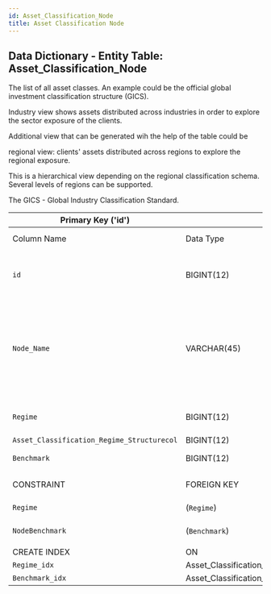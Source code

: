 ```yaml
---
id: Asset_Classification_Node
title: Asset Classification Node
---
```


## Data Dictionary - Entity Table: Asset_Classification_Node

The list of all asset classes.  An example could be the official global investment classification structure (GICS).					

Industry view shows assets distributed across industries in order to explore the sector exposure of the clients.					

Additional view that can be generated wih the help of the table could be 

regional view: clients' assets distributed across regions to explore the regional exposure. 

This is a hierarchical view depending on the regional classification schema. Several levels of regions can be supported.									

The GICS - Global Industry Classification Standard.  
 

| Primary Key ('id')||ENGINE = InnoDB|||
|---|---|---|---|---|
| Column Name| Data Type|PK Primary Key, NN-Not Null, Null|Example|Comment|
||
|`id`|BIGINT(12)|PK, NN|1|PrimaryKey-ID, Not Null (auto creates)|
|`Node_Name`|VARCHAR(45)|NULL|Mid-cap equity|Asset class names i.e: Automotive, Mid-cap equity, Govn't bonds developed countries, Commodities, Energy|
|`Regime`|BIGINT(12)|NULL|3|Type of classification id|
|`Asset_Classification_Regime_Structurecol`|BIGINT(12)|NULL|||
|`Benchmark`|BIGINT(12)|NULL|1|Asset class benchmark|
||
|CONSTRAINT|FOREIGN KEY|REFERENCES|ON DELETE|ON UPDATE||
| `Regime`|(`Regime`)|Asset_Classification_Regime (`id`)|NO ACTION| NO ACTION||
| `NodeBenchmark`|(`Benchmark`)|`Benchmark` (`id`)|NO ACTION| NO ACTION||
||
| CREATE INDEX|ON|ASC|VISABLE|||
|`Regime_idx`|Asset_Classification_Node|(`Regime` ASC)|VISIBLE|||
|`Benchmark_idx`|Asset_Classification_Node|(`Benchmark` ASC)|VISIBLE|||


